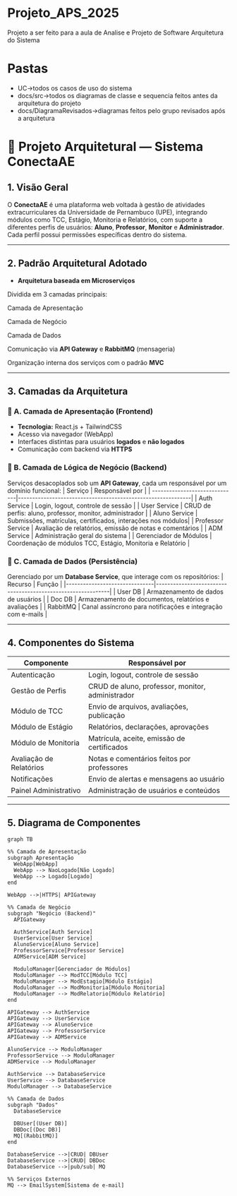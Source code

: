 # Projeto_APS_2025
Projeto  a ser feito para a aula de Analise e Projeto de Software
Arquitetura do Sistema
# Pastas
- UC->todos os casos de uso do sistema
- docs/src->todos os diagramas de classe e sequencia feitos antes da arquitetura do projeto
- docs/DiagramaRevisados->diagramas feitos pelo grupo revisados após a arquitetura 
# 📐 Projeto Arquitetural — Sistema ConectaAE

## 1. Visão Geral
O **ConectaAE** é uma plataforma web voltada à gestão de atividades extracurriculares da Universidade de Pernambuco (UPE), integrando módulos como TCC, Estágio, Monitoria e Relatórios, com suporte a diferentes perfis de usuários: **Aluno**, **Professor**, **Monitor** e **Administrador**. Cada perfil possui permissões específicas dentro do sistema.



---

## 2. Padrão Arquitetural Adotado
- **Arquitetura baseada em Microserviços**

Dividida em 3 camadas principais:

Camada de Apresentação

Camada de Negócio

Camada de Dados

Comunicação via **API Gateway** e **RabbitMQ** (mensageria)

Organização interna dos serviços com o padrão **MVC**

---

## 3. Camadas da Arquitetura

### 🎨 A. Camada de Apresentação (Frontend)
- **Tecnologia:** React.js + TailwindCSS
- Acesso via navegador (WebApp)
- Interfaces distintas para usuários **logados** e **não logados**
- Comunicação com backend via **HTTPS**
### 🧠 B. Camada de Lógica de Negócio (Backend)
Serviços desacoplados sob um **API Gateway**, cada um responsável por um domínio funcional:
| Serviço	                      | Responsável por                                             |
| ------------------------------|-------------------------------------------------------------|
| Auth Service	                | Login, logout, controle de sessão                           |
| User Service	                | CRUD de perfis: aluno, professor, monitor, administrador    | 
| Aluno Service	                | Submissões, matrículas, certificados, interações nos módulos|
| Professor Service	            | Avaliação de relatórios, emissão de notas e comentários     |
| ADM Service	                  | Administração geral do sistema                              |
| Gerenciador de Módulos	      | Coordenação de módulos TCC, Estágio, Monitoria e Relatório  |

### 💾 C. Camada de Dados (Persistência)
Gerenciado por um **Database Service**, que interage com os repositórios:
| Recurso	                      | Função                                                      |
|-------------------------------|-------------------------------------------------------------|
| User DB	                      | Armazenamento de dados de usuários                          |
| Doc DB	                      | Armazenamento de documentos, relatórios e avaliações        |
| RabbitMQ	                    | Canal assíncrono para notificações e integração com e-mails |

---

## 4. Componentes do Sistema

| Componente                | Responsável por                                                  |
|---------------------------|------------------------------------------------------------------|
| Autenticação              | Login, logout, controle de sessão                               |
| Gestão de Perfis          | CRUD de aluno, professor, monitor, administrador                |
| Módulo de TCC             | Envio de arquivos, avaliações, publicação                       |
| Módulo de Estágio         | Relatórios, declarações, aprovações                             |
| Módulo de Monitoria       | Matrícula, aceite, emissão de certificados                      |
| Avaliação de Relatórios   | Notas e comentários feitos por professores                      |
| Notificações              | Envio de alertas e mensagens ao usuário                         |
| Painel Administrativo     | Administração de usuários e conteúdos                           |

---

## 5. Diagrama de Componentes

```mermaid
graph TB

%% Camada de Apresentação
subgraph Apresentação
  WebApp[WebApp]
  WebApp --> NaoLogado[Não Logado]
  WebApp --> Logado[Logado]
end

WebApp -->|HTTPS| APIGateway

%% Camada de Negócio
subgraph "Negócio (Backend)"
  APIGateway

  AuthService[Auth Service]
  UserService[User Service]
  AlunoService[Aluno Service]
  ProfessorService[Professor Service]
  ADMService[ADM Service]

  ModuloManager[Gerenciador de Módulos]
  ModuloManager --> ModTCC[Módulo TCC]
  ModuloManager --> ModEstagio[Módulo Estágio]
  ModuloManager --> ModMonitoria[Módulo Monitoria]
  ModuloManager --> ModRelatorio[Módulo Relatório]
end

APIGateway --> AuthService
APIGateway --> UserService
APIGateway --> AlunoService
APIGateway --> ProfessorService
APIGateway --> ADMService

AlunoService --> ModuloManager
ProfessorService --> ModuloManager
ADMService --> ModuloManager

AuthService --> DatabaseService
UserService --> DatabaseService
ModuloManager --> DatabaseService

%% Camada de Dados
subgraph "Dados"
  DatabaseService

  DBUser[(User DB)]
  DBDoc[(Doc DB)]
  MQ[(RabbitMQ)]
end

DatabaseService -->|CRUD| DBUser
DatabaseService -->|CRUD| DBDoc
DatabaseService -->|pub/sub| MQ

%% Serviços Externos
MQ --> EmailSystem[Sistema de e-mail]

